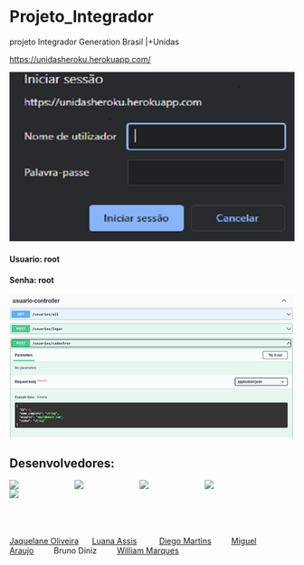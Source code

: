 # Projeto_Integrador
projeto Integrador Generation Brasil |+Unidas


https://unidasheroku.herokuapp.com/


![root](https://github.com/mig1998/Projeto_Integrador/blob/Master/Unidas/imgs/root1.png)

<h4>Usuario: root</h4>
<h4>Senha: root</h4>

![swagger](https://github.com/mig1998/Projeto_Integrador/blob/Master/Unidas/imgs/backEnd.png)

<h2>Desenvolvedores:</h2>

<img align="left" src="https://avatars.githubusercontent.com/u/97360327?v=4" width=115>
<img align="left" src="https://avatars.githubusercontent.com/u/98328512?v=4" width=115>
<img align="left" src="https://avatars.githubusercontent.com/u/98328391?v=4" width=115>
<img align="left" src="https://avatars.githubusercontent.com/u/51775914?v=4" width=115>
<img align="left" src="" width=115>
<img align="left" src="https://avatars.githubusercontent.com/u/89227491?v=4" width=115>


<br><br><br>
<br><br>


<a href="https://github.com/JaquelaneOBessa">Jaquelane Oliveira</a> &nbsp;&nbsp;&nbsp;&nbsp;
<a href="https://github.com/luanaassisi">Luana Assis</a> &nbsp;&nbsp;&nbsp;&nbsp;&nbsp;&nbsp;&nbsp;&nbsp;
<a href="https://github.com/EuDiegow">Diego Martins</a>&nbsp;&nbsp;&nbsp;&nbsp;&nbsp;&nbsp;&nbsp;&nbsp;
<a href="https://github.com/mig1998">Miguel Araujo</a>&nbsp;&nbsp;&nbsp;&nbsp;&nbsp;&nbsp;&nbsp;&nbsp;
Bruno Diniz
&nbsp;&nbsp;&nbsp;&nbsp;&nbsp;&nbsp;&nbsp;
<a href="https://github.com/kogmau">William Marques</a>


